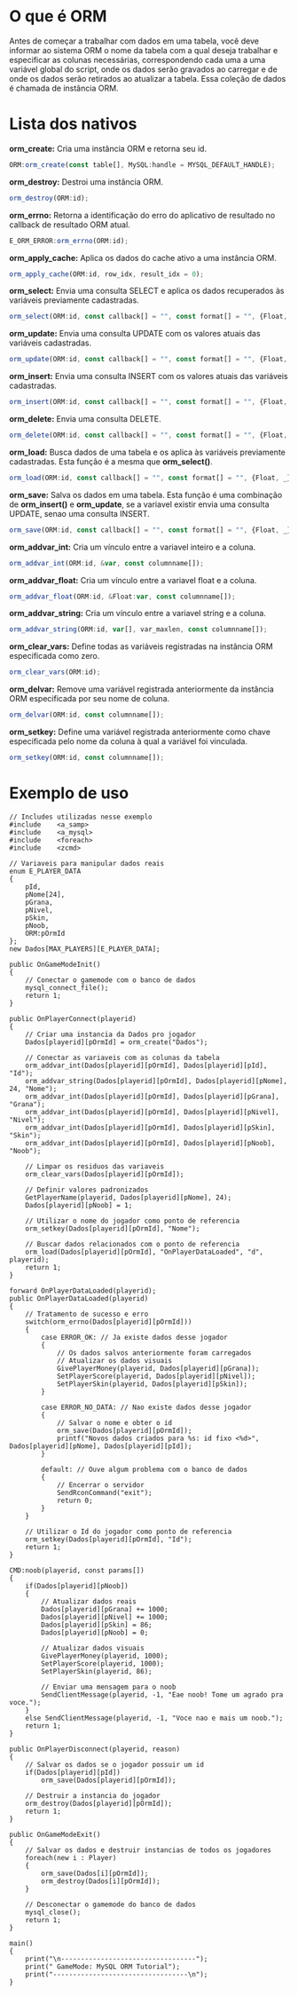 # O que é ORM
Antes de começar a trabalhar com dados em uma tabela, você deve informar ao sistema ORM o nome da tabela com a qual deseja trabalhar e especificar as colunas necessárias, correspondendo cada uma a uma variável global do script, onde os dados serão gravados ao carregar e de onde os dados serão retirados ao atualizar a tabela. Essa coleção de dados é chamada de instância ORM.

# Lista dos nativos
**orm_create:** Cria uma instância ORM e retorna seu id.
```js
ORM:orm_create(const table[], MySQL:handle = MYSQL_DEFAULT_HANDLE);
```
**orm_destroy:** Destroi uma instância ORM.
```js
orm_destroy(ORM:id);
```
**orm_errno:** Retorna a identificação do erro do aplicativo de resultado no callback de resultado ORM atual.
```js
E_ORM_ERROR:orm_errno(ORM:id);
```
**orm_apply_cache:** Aplica os dados do cache ativo a uma instância ORM.
```js
orm_apply_cache(ORM:id, row_idx, result_idx = 0);
```
**orm_select:** Envia uma consulta SELECT e aplica os dados recuperados às variáveis ​​previamente cadastradas.
```js
orm_select(ORM:id, const callback[] = "", const format[] = "", {Float, _}:...);
```
**orm_update:** Envia uma consulta UPDATE com os valores atuais das variáveis ​​cadastradas.
```js
orm_update(ORM:id, const callback[] = "", const format[] = "", {Float, _}:...);
```
**orm_insert:** Envia uma consulta INSERT com os valores atuais das variáveis cadastradas.
```js
orm_insert(ORM:id, const callback[] = "", const format[] = "", {Float, _}:...);
```
**orm_delete:** Envia uma consulta DELETE.
```js
orm_delete(ORM:id, const callback[] = "", const format[] = "", {Float, _}:...);
```
**orm_load:** Busca dados de uma tabela e os aplica às variáveis previamente cadastradas. Esta função é a mesma que **orm_select()**.
```js
orm_load(ORM:id, const callback[] = "", const format[] = "", {Float, _}:...);
```
**orm_save:** Salva os dados em uma tabela. Esta função é uma combinação de **orm_insert()** e **orm_update**, se a variavel existir envia uma consulta UPDATE, senao uma consulta INSERT.
```js
orm_save(ORM:id, const callback[] = "", const format[] = "", {Float, _}:...);
```
**orm_addvar_int:** Cria um vínculo entre a variavel inteiro e a coluna.
```js
orm_addvar_int(ORM:id, &var, const columnname[]);
```
**orm_addvar_float:** Cria um vínculo entre a variavel float e a coluna.
```js
orm_addvar_float(ORM:id, &Float:var, const columnname[]);
```
**orm_addvar_string:** Cria um vínculo entre a variavel string e a coluna.
```js
orm_addvar_string(ORM:id, var[], var_maxlen, const columnname[]);
```
**orm_clear_vars:** Define todas as variáveis registradas na instância ORM especificada como zero.
```js
orm_clear_vars(ORM:id);
```
**orm_delvar:** Remove uma variável registrada anteriormente da instância ORM especificada por seu nome de coluna.
```js
orm_delvar(ORM:id, const columnname[]);
```
**orm_setkey:** Define uma variável registrada anteriormente como chave especificada pelo nome da coluna à qual a variável foi vinculada.
```js
orm_setkey(ORM:id, const columnname[]);
```

# Exemplo de uso
```pwn
// Includes utilizadas nesse exemplo
#include	<a_samp>
#include	<a_mysql>
#include	<foreach>
#include	<zcmd>

// Variaveis para manipular dados reais
enum E_PLAYER_DATA
{
	pId,
	pNome[24],
	pGrana,
	pNivel,
	pSkin,
	pNoob,
	ORM:pOrmId
};
new Dados[MAX_PLAYERS][E_PLAYER_DATA];

public OnGameModeInit()
{
	// Conectar o gamemode com o banco de dados
	mysql_connect_file();
	return 1;
}

public OnPlayerConnect(playerid)
{
	// Criar uma instancia da Dados pro jogador 
	Dados[playerid][pOrmId] = orm_create("Dados");

	// Conectar as variaveis com as colunas da tabela
	orm_addvar_int(Dados[playerid][pOrmId], Dados[playerid][pId], "Id");
	orm_addvar_string(Dados[playerid][pOrmId], Dados[playerid][pNome], 24, "Nome");
	orm_addvar_int(Dados[playerid][pOrmId], Dados[playerid][pGrana], "Grana");
	orm_addvar_int(Dados[playerid][pOrmId], Dados[playerid][pNivel], "Nivel");
	orm_addvar_int(Dados[playerid][pOrmId], Dados[playerid][pSkin], "Skin");
	orm_addvar_int(Dados[playerid][pOrmId], Dados[playerid][pNoob], "Noob");

	// Limpar os residuos das variaveis
	orm_clear_vars(Dados[playerid][pOrmId]);

	// Definir valores padronizados
	GetPlayerName(playerid, Dados[playerid][pNome], 24);
	Dados[playerid][pNoob] = 1;
	
	// Utilizar o nome do jogador como ponto de referencia
	orm_setkey(Dados[playerid][pOrmId], "Nome");

	// Buscar dados relacionados com o ponto de referencia
	orm_load(Dados[playerid][pOrmId], "OnPlayerDataLoaded", "d", playerid);
	return 1;
}

forward OnPlayerDataLoaded(playerid);
public OnPlayerDataLoaded(playerid)
{
	// Tratamento de sucesso e erro
	switch(orm_errno(Dados[playerid][pOrmId]))
	{
		case ERROR_OK: // Ja existe dados desse jogador
		{
			// Os dados salvos anteriormente foram carregados
			// Atualizar os dados visuais
			GivePlayerMoney(playerid, Dados[playerid][pGrana]);
			SetPlayerScore(playerid, Dados[playerid][pNivel]);
			SetPlayerSkin(playerid, Dados[playerid][pSkin]);
		}

		case ERROR_NO_DATA: // Nao existe dados desse jogador
		{
			// Salvar o nome e obter o id
			orm_save(Dados[playerid][pOrmId]);
			printf("Novos dados criados para %s: id fixo <%d>", Dados[playerid][pNome], Dados[playerid][pId]);
		}
		
		default: // Ouve algum problema com o banco de dados
		{
			// Encerrar o servidor
			SendRconCommand("exit");
			return 0;
		}
	}
	
	// Utilizar o Id do jogador como ponto de referencia
	orm_setkey(Dados[playerid][pOrmId], "Id");
	return 1;
}

CMD:noob(playerid, const params[])
{
	if(Dados[playerid][pNoob])
	{
		// Atualizar dados reais
		Dados[playerid][pGrana] += 1000;
		Dados[playerid][pNivel] += 1000;
		Dados[playerid][pSkin] = 86;
		Dados[playerid][pNoob] = 0;
	
		// Atualizar dados visuais
		GivePlayerMoney(playerid, 1000);
		SetPlayerScore(playerid, 1000);
		SetPlayerSkin(playerid, 86);
	
		// Enviar uma mensagem para o noob
		SendClientMessage(playerid, -1, "Eae noob! Tome um agrado pra voce.");
	}
	else SendClientMessage(playerid, -1, "Voce nao e mais um noob.");
	return 1;
}

public OnPlayerDisconnect(playerid, reason)
{
	// Salvar os dados se o jogador possuir um id
	if(Dados[playerid][pId])
		orm_save(Dados[playerid][pOrmId]);
	
	// Destruir a instancia do jogador
	orm_destroy(Dados[playerid][pOrmId]);
	return 1;
}

public OnGameModeExit()
{
	// Salvar os dados e destruir instancias de todos os jogadores
	foreach(new i : Player)
	{
		orm_save(Dados[i][pOrmId]);
		orm_destroy(Dados[i][pOrmId]);
	}

	// Desconectar o gamemode do banco de dados
	mysql_close();
	return 1;
}

main()
{
	print("\n----------------------------------");
	print(" GameMode: MySQL ORM Tutorial");
	print("----------------------------------\n");
}
```
